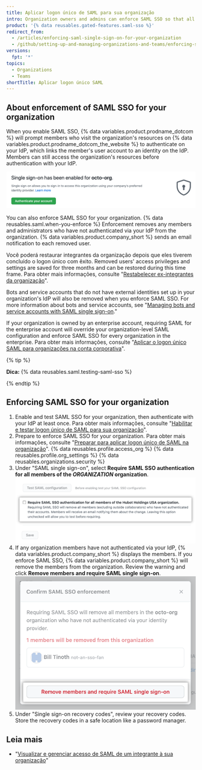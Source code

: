 ```yaml
---
title: Aplicar logon único de SAML para sua organização
intro: Organization owners and admins can enforce SAML SSO so that all organization members must authenticate via an identity provider (IdP).
product: '{% data reusables.gated-features.saml-sso %}'
redirect_from:
  - /articles/enforcing-saml-single-sign-on-for-your-organization
  - /github/setting-up-and-managing-organizations-and-teams/enforcing-saml-single-sign-on-for-your-organization
versions:
  fpt: '*'
topics:
  - Organizations
  - Teams
shortTitle: Aplicar logon único SAML
---
```


## About enforcement of SAML SSO for your organization

When you enable SAML SSO, {% data variables.product.prodname_dotcom %} will prompt members who visit the organization's resources on {% data variables.product.prodname_dotcom_the_website %} to authenticate on your IdP, which links the member's user account to an identity on the IdP. Members can still access the organization's resources before authentication with your IdP.

![Banner with prompt to authenticate via SAML SSO to access organization](/assets/images/help/saml/sso-has-been-enabled.png)

You can also enforce SAML SSO for your organization. {% data reusables.saml.when-you-enforce %} Enforcement removes any members and administrators who have not authenticated via your IdP from the organization. {% data variables.product.company_short %} sends an email notification to each removed user.

Você poderá restaurar integrantes da organização depois que eles tiverem concluído o logon único com êxito. Removed users' access privileges and settings are saved for three months and can be restored during this time frame. Para obter mais informações, consulte "[Restabelecer ex-integrantes da organização](/articles/reinstating-a-former-member-of-your-organization)".

Bots and service accounts that do not have external identities set up in your organization's IdP will also be removed when you enforce SAML SSO. For more information about bots and service accounts, see "[Managing bots and service accounts with SAML single sign-on](/articles/managing-bots-and-service-accounts-with-saml-single-sign-on)."

If your organization is owned by an enterprise account, requiring SAML for the enterprise account will override your organization-level SAML configuration and enforce SAML SSO for every organization in the enterprise. Para obter mais informações, consulte "[Aplicar o logon único SAML para organizações na conta corporativa](/github/setting-up-and-managing-your-enterprise/configuring-identity-and-access-management-for-your-enterprise-account/enforcing-saml-single-sign-on-for-organizations-in-your-enterprise-account)".

{% tip %}

**Dica:** {% data reusables.saml.testing-saml-sso %}

{% endtip %}

## Enforcing SAML SSO for your organization

1. Enable and test SAML SSO for your organization, then authenticate with your IdP at least once. Para obter mais informações, consulte "[Habilitar e testar logon único de SAML para sua organização](/articles/enabling-and-testing-saml-single-sign-on-for-your-organization)".
1. Prepare to enforce SAML SSO for your organization. Para obter mais informações, consulte "[Preparar para aplicar logon único de SAML na organização](/organizations/managing-saml-single-sign-on-for-your-organization/preparing-to-enforce-saml-single-sign-on-in-your-organization)".
{% data reusables.profile.access_org %}
{% data reusables.profile.org_settings %}
{% data reusables.organizations.security %}
1. Under "SAML single sign-on", select **Require SAML SSO authentication for all members of the _ORGANIZATION_ organization**. !["Require SAML SSO authentication" checkbox](/assets/images/help/saml/require-saml-sso-authentication.png)
1. If any organization members have not authenticated via your IdP, {% data variables.product.company_short %} displays the members. If you enforce SAML SSO, {% data variables.product.company_short %} will remove the members from the organization. Review the warning and click **Remove members and require SAML single sign-on**. !["Confirm SAML SSO enforcement" dialog with list of members to remove from organization](/assets/images/help/saml/confirm-saml-sso-enforcement.png)
1. Under "Single sign-on recovery codes", review your recovery codes. Store the recovery codes in a safe location like a password manager.

## Leia mais

- "[Visualizar e gerenciar acesso de SAML de um integrante à sua organização](/organizations/granting-access-to-your-organization-with-saml-single-sign-on/viewing-and-managing-a-members-saml-access-to-your-organization)"
